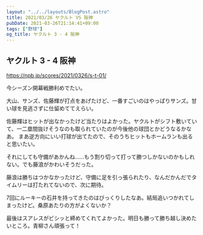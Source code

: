 ```yaml
---
layout: "../../layouts/BlogPost.astro"
title: 2021/03/26 ヤクルト VS 阪神
pubDate: 2021-03-26T21:14:41+09:00
tags: ["野球"]
og_title: ヤクルト 3 - 4 阪神
---
```


## ヤクルト 3 - 4 阪神

https://npb.jp/scores/2021/0326/s-t-01/


今シーズン開幕戦勝利めでたい。

大山、サンズ、佐藤輝が打点をあげたけど、一番すごいのはやっぱりサンズ。甘い球を見逃さずに仕留めててえらい。

佐藤輝はヒットが出なかったけど当たりはよかった。ヤクルトがシフト敷いていて、一二塁間抜けそうなのも取られていたのが今後他の球団とかどうなるかなあ。
まあ逆方向にいい打球が出てたので、そのうちヒットもホームランも出ると思いたい。

それにしても守備があかんね……もう割り切って打って勝つしかないのかもしれない。でも藤浪がかわいそうだった。

藤浪は勝ちはつかなかったけど、守備に足を引っ張られたり、なんだかんだでタイムリーは打たれてないので、次に期待。

7回にルーキーの石井を持ってきたのはびっくりしたなあ。結局追いつかれてしまったけど。桑原あたりの方がよくないか？

最後はスアレスがビシッと締めてくれてよかった。明日も勝って勝ち越し決めたいところ。青柳さん頑張って！